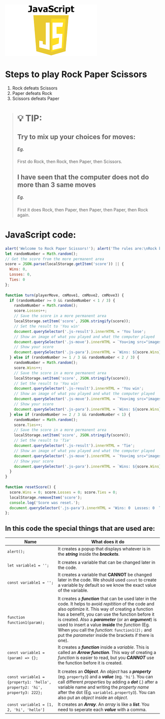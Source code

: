 <a href="https://github.com/advik01-byte">
  <img src="images/JavaScript-logo.png" width="300">
</a>

Steps to play Rock Paper Scissors
=================================
1. Rock defeats Scissors
2. Paper defeats Rock
3. Scissors defeats Paper
> :bulb: TIP:
> ===========
> Try to mix up your choices for moves:
> -------------------------------------
> ##### Eg.
> First do Rock, then Rock, then Paper, then Scissors.
> ## I have seen that the computer does not do more than 3 same moves
> ##### Eg.
> First it does Rock, then Paper, then Paper, then Paper, then Rock again.

JavaScript code:
================
```JavaScript
alert('Welcome to Rock Paper Scissors!'); alert('The rules are:\nRock beats Scissors\nScissors beat Paper\nPaper beats Rock')
let randomNumber = Math.random();
// Get the score from the more permanent area
score = JSON.parse(localStorage.getItem('score')) || {
  Wins: 0,
  Losses: 0,
  Ties: 0
};

function turn(playerMove, cmMove1, cmMove2, cmMove3) {
  if (randomNumber >= 0 && randomNumber < 1 / 3) {
    randomNumber = Math.random();
    score.Losses++;
    // Save the score in a more permanent area
    localStorage.setItem('score', JSON.stringify(score));
    // Set the result to 'You win'
    document.querySelector('.js-result').innerHTML = 'You lose';
    // Show an image of what you played and what the computer played
    document.querySelector('.js-move').innerHTML = `You<img src="images/${playerMove}-emoji.png" class="image-button"><img src="images/${cmMove1}-emoji.png" class="image-button">Computer`;
    // Show your score
    document.querySelector('.js-para').innerHTML = `Wins: ${score.Wins}, Losses: ${score.Losses}, Ties: ${score.Ties}`;
  } else if (randomNumber >= 1 / 3 && randomNumber < 2 / 3) {
    randomNumber = Math.random();
    score.Wins++;
    // Save the score in a more permanent area
    localStorage.setItem('score', JSON.stringify(score));
    // Set the result to 'You win'
    document.querySelector('.js-result').innerHTML = 'You win';
    // Show an image of what you played and what the computer played
    document.querySelector('.js-move').innerHTML = `You<img src="images/${playerMove}-emoji.png" class="image-button"><img src="images/${cmMove2}-emoji.png" class="image-button">Computer`;
    // Show your score
    document.querySelector('.js-para').innerHTML = `Wins: ${score.Wins}, Losses: ${score.Losses}, Ties: ${score.Ties}`;
  } else if (randomNumber >= 2 / 3 && randomNumber < 1) {
    randomNumber = Math.random();
    score.Ties++;
    // Save the score in a more permanent area
    localStorage.setItem('score', JSON.stringify(score));
    // Set the result to 'Tie'
    document.querySelector('.js-result').innerHTML = 'Tie';
    // Show an image of what you played and what the computer played
    document.querySelector('.js-move').innerHTML = `You<img src="images/${playerMove}-emoji.png" class="image-button"><img src="images/${cmMove3}-emoji.png" class="image-button">Computer`;
    // Show your score
    document.querySelector('.js-para').innerHTML = `Wins: ${score.Wins}, Losses: ${score.Losses}, Ties: ${score.Ties}`;
  }
}

function resetScore() {
  score.Wins = 0; score.Losses = 0; score.Ties = 0;
  localStorage.removeItem('score');
  console.log('Score was reset.');
  document.querySelector('.js-para').innerHTML = 'Wins: 0  Losses: 0  Ties: 0';
};
```
In this code the special things that are used are:
--------------------------------------------------

| **Name**                                                                   | **What does it do**                                                                                                                                                                                                                                                                                                                                                                                                                               |
|----------------------------------------------------------------------------|---------------------------------------------------------------------------------------------------------------------------------------------------------------------------------------------------------------------------------------------------------------------------------------------------------------------------------------------------------------------------------------------------------------------------------------------------|
| `alert();`                                                                 | It creates a popup that displays whatever is in the ***string*** inside the ***brackets***.                                                                                                                                                                                                                                                                                                                                                       |
|||
| `let variable1 = '';`                                                      | It creates a variable that can be changed later in the code.                                                                                                                                                                                                                                                                                                                                                                                      |
| `const variable1 = '';`                                                    | It creates a variable that **CANNOT** be changed later in the code. We should used `const` to create a variable by default so we know the exact value of the variable.                                                                                                                                                                                                                                                                            |
|||
| `function function1(param);`                                               | It creates a ***function*** that can be used later in the code. It helps to avoid *repitition* of the code and also optimize it. This way of creating a function has a benefit, you can use the function before it is created. Also a ***parameter*** (or an ***argument***) is used to insert a value **inside** the *function* (Eg. When you call the *function*: `function1(2);` and put the *parameter* inside the brackets if there is one). |
| `const variable1 = (param) => {};`                                         | It creates a ***function*** inside a *variable*. This is called an ***Arrow function***. This way of creating a *function* is easier to read, but you ***CANNOT*** use the function before it is created.                                                                                                                                                                                                                                         |
|||
| `const variable1 = {property1: 'hello', property2: 'hi', property3: 222};` | It creates an ***Object***. An *object* has a ***property*** (eg. `property3`) and a ***value*** (eg. `'hi'`). You can call different *properties* by adding a ***dot*** (.) after a variable name and writing the *property name* after the dot (Eg. `variable1.property3`). You can also put an *object* inside an *object*.                                                                                                                    |
| `const variable1 = [1, 2, 'hi', 'hello']`                                  | It creates an ***Array***. An *array* is like a ***list***. You need to seperate each ***value*** with a comma.                                                                                                                                                                                                                                                                                                                                   |
